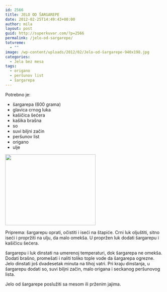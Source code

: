 ```yaml
---
id: 2566
title: JELO OD ŠARGAREPE
date: 2012-02-25T14:49:43+00:00
author: mila
layout: post
guid: http://superkuvar.com/?p=2566
permalink: /jelo-od-sargarepe/
totvreme:
  - ""
image: /wp-content/uploads/2012/02/Jelo-od-šargarepe-940x198.jpg
categories:
  - Jela bez mesa
tags:
  - origano
  - peršunov list
  - šargarepa
---
```

Potrebno je:

  * šargarepa (600 grama)
  * glavica crnog luka
  * kašičica šećera
  * kašika brašna
  * so
  * suvi biljni začin
  * peršunov list
  * origano
  * ulje

<img class="alignnone size-medium wp-image-2567" title="Jelo od šargarepe" src="//superkuvar.com/wp-content/uploads/2012/02/Jelo-od-%C5%A1argarepe-e1330181164398.jpg" alt="" width="287" height="225" /> 

Priprema: šargarepu oprati, očistiti i iseći na štapiće. Crni luk oljuštiti, sitno iseći i propržiti na ulju, da malo omekša. U propržen luk dodati šargarepu i kašičicu šećera.

šargarepu i luk dinstati na umerenoj temperaturi, dok šargarepa ne omekša. Dodati brašno, promešati i naliti toliko tople vode da šargarepa ogrezne. Jelo dinstati još dvadesetak minuta na tihoj vatri. Pri kraju dinstanja, u šargarepu dodati so, suvi biljni začin, malo origana i seckanog peršunovog lista.

Jelo od šargarepe poslužiti sa mesom ili prženim jajima.